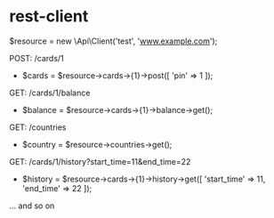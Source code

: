 # rest-client

$resource = new \Api\Client('test', 'www.example.com');

  POST: /cards/1
 
* $cards = $resource->cards->{1}->post([
    'pin' => 1
]);

GET: /cards/1/balance
 
* $balance = $resource->cards->{1}->balance->get();

GET: /countries

* $country = $resource->countries->get();

GET: /cards/1/history?start_time=11&end_time=22

* $history = $resource->cards->{1}->history->get([
    'start_time' => 11,
    'end_time' => 22
]);


... and so on
